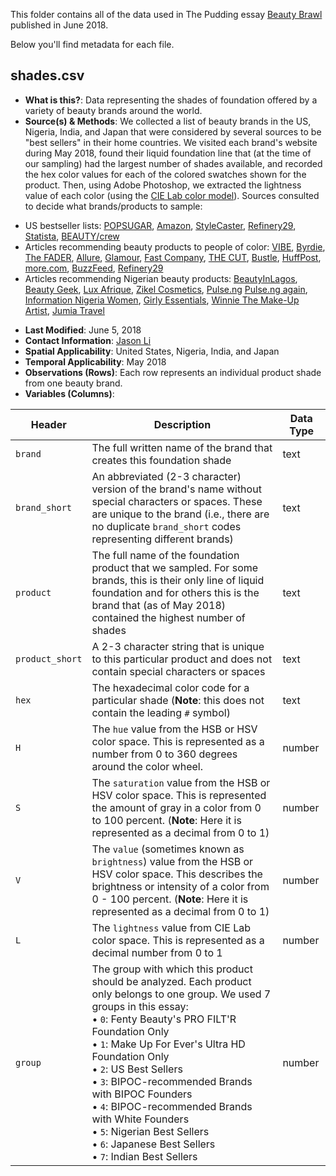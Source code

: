 This folder contains all of the data used in The Pudding essay [Beauty Brawl](https://pudding.cool/2018/06/makeup-shades/) published in June 2018.

Below you'll find metadata for each file.

## shades.csv

- 	**What is this?**: Data representing the shades of foundation offered by a variety of beauty brands around the world.
-   **Source(s) & Methods**: We collected a list of beauty brands in the US, Nigeria, India, and Japan that were considered by several sources to be "best sellers" in their home countries. We visited each brand's website during May 2018, found their liquid foundation line that (at the time of our sampling) had the largest number of shades available, and recorded the hex color values for each of the colored swatches shown for the product. Then, using Adobe Photoshop, we extracted the lightness value of each color (using the [CIE Lab color model](https://helpx.adobe.com/photoshop/using/color-modes.html#lab_color_mode)). Sources consulted to decide what brands/products to sample:
  * US bestseller lists: [POPSUGAR](https://www.popsugar.com/beauty/Bestselling-Foundations-Sephora-2017-43250396), [Amazon](https://www.amazon.com/Best-Sellers-Beauty-Foundation-Makeup/zgbs/beauty/11058871), [StyleCaster](http://stylecaster.com/beauty/best-selling-beauty-products-united-states/), [Refinery29](https://www.refinery29.com/most-popular-beauty-brands-new-york), [Statista](https://www.statista.com/statistics/194815/leading-us-foundation-brands-in-2013-based-on-sales/), [BEAUTY/crew](https://www.beautycrew.com.au/makeup/articles/the-internet-s-favourite-liquid-foundations/)
  * Articles recommending beauty products to people of color: [VIBE](https://www.vibe.com/2014/07/12-great-makeup-brands-for-women-of-color/), [Byrdie](https://www.byrdie.com/best-makeup-for-dark-skin), [The FADER](http://www.thefader.com/2017/08/22/black-owned-beauty-brands-katonya-breaux), [Allure](https://www.allure.com/gallery/best-foundations-for-women-of-color), [Glamour](https://www.glamour.com/gallery/black-owned-beauty-brands), [Fast Company](https://www.fastcompany.com/40443045/7-best-mainstream-beauty-brands-for-women-of-color), [THE CUT](https://www.thecut.com/2018/04/target-makeup-products-brands-people-of-color.html), [Bustle](https://www.bustle.com/articles/180408-32-black-owned-makeup-brands-to-add-to-your-beauty-collection-immediately-photos), [HuffPost](https://www.huffingtonpost.com/entry/black-owned-beauty-brands_us_5a7dc724e4b044b3821ccafb), [more.com](https://www.more.com/beauty/makeup/face-makeup/best-makeup-brands-created-specifically-women-color), [BuzzFeed](https://www.buzzfeed.com/treyegreen/best-makeup-products-people-of-color-lines), [Refinery29](https://www.refinery29.com/skin-care-brands-women-of-color)
  * Articles recommending Nigerian beauty products: [BeautyInLagos](http://www.beautyinlagos.com/2017/02/nigerian-makeup-brands-you-should-know-about.html/), [Beauty Geek](http://www.beautygeekng.com/2017/01/13/13-nigerian-makeup-brands/), [Lux Afrique](http://luxafrique.net/top-6-makeup-brands-by-nigerians/), [Zikel Cosmetics](http://www.zikelcosmetics.com/2016/04/25/7-hot-selling-makeup-brands-in-nigeria/), [Pulse.ng](http://www.pulse.ng/lifestyle/beauty-health/pulse-beauty-list-5-affordable-foundations-perfect-for-nigerian-weather-great-on-dark-skin-id4957957.html) [Pulse.ng again](http://www.pulse.ng/lifestyle/beauty-health/pulse-list-2017-top-8-nigerian-beauty-brands-of-the-year-id7717413.html), [Information Nigeria Women](http://women.informationng.com/14-awesome-foundations-for-dark-skin-tones/), [Girly Essentials](http://girlyessentials.com.ng/2017/07/25/the-nigerian-beauty-brand-that-stole-our-hearts-hegai-esther), [Winnie The Make-Up Artist](http://winniethemakeupartist.com/matte-foundations-in-nairobi/), [Jumia Travel](https://travel.jumia.com/blog/ng/5-nigerian-companies-who-changed-the-beauty-industry-1610)
-   **Last Modified**: June 5, 2018
-   **Contact Information**: [Jason Li](mailto:jason@hongkonggong.com)
-   **Spatial Applicability**: United States, Nigeria, India, and Japan
-   **Temporal Applicability**: May 2018
-   **Observations (Rows)**: Each row represents an individual product shade from one beauty brand.
-   **Variables (Columns)**:

| Header | Description | Data Type |
|---|---|---|
| `brand` | The full written name of the brand that creates this foundation shade | text |
| `brand_short` | An abbreviated (2-3 character) version of the brand's name without special characters or spaces. These are unique to the brand (i.e., there are no duplicate `brand_short` codes representing different brands) | text |
| `product` | The full name of the foundation product that we sampled. For some brands, this is their only line of liquid foundation and for others this is the brand that (as of May 2018) contained the highest number of shades | text |
| `product_short` | A 2-3 character string that is unique to this particular product and does not contain special characters or spaces | text |
| `hex` | The hexadecimal color code for a particular shade (**Note**: this does not contain the leading `#` symbol) | text |
| `H` | The `hue` value from the HSB or HSV color space. This is represented as a number from 0 to 360 degrees around the color wheel. | number |
| `S` | The `saturation` value from the HSB or HSV color space. This is represented the amount of gray in a color from 0 to 100 percent. (**Note**: Here it is represented as a decimal from 0 to 1) | number |
| `V` | The `value` (sometimes known as `brightness`) value from the HSB or HSV color space. This describes the brightness or intensity of a color from 0 - 100 percent. (**Note**: Here it is represented as a decimal from 0 to 1) | number |
| `L` | The `lightness` value from CIE Lab color space. This is represented as a decimal number from 0 to 1| number |
| `group` | The group with which this product should be analyzed. Each product only belongs to one group. We used 7 groups in this essay: <br/>&bull; `0`: Fenty Beauty's PRO FILT'R Foundation Only <br/>&bull; `1`: Make Up For Ever's Ultra HD Foundation Only <br/>&bull; `2`: US Best Sellers <br/>&bull; `3`: BIPOC-recommended Brands with BIPOC Founders <br/>&bull; `4`: BIPOC-recommended Brands with White Founders <br/>&bull; `5`: Nigerian Best Sellers <br/>&bull; `6`: Japanese Best Sellers <br/>&bull; `7`: Indian Best Sellers | number |
